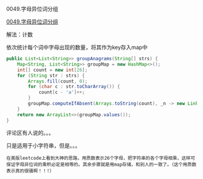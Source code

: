 0049.字母异位词分组

[0049.字母异位词分组
](https://leetcode-cn.com/problems/group-anagrams/)

解法：计数

依次统计每个词中字母出现的数量，将其作为key存入map中

```java
public List<List<String>> groupAnagrams(String[] strs) {
    Map<String, List<String>> groupMap = new HashMap<>();
    int[] count = new int[26];
    for (String str : strs) {
        Arrays.fill(count, 0);
        for (char c : str.toCharArray()) {
            count[c - 'a']++;
        }
        groupMap.computeIfAbsent(Arrays.toString(count), _n -> new LinkedList<>()).add(str);
    }
    return new ArrayList<>(groupMap.values());
}
```



评论区有人说的。。。

只是适用于小字符串，但是。。。

```
在美版leetcode上看到大神的思路，用质数表示26个字母，把字符串的各个字母相乘，这样可保证字母异位词的乘积必定是相等的。其余步骤就是用map存储，和别人的一致了。（这个用质数表示真的很骚啊！！!）
```

